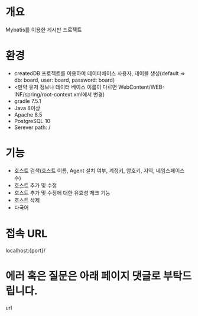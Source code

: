 # 개요
Mybatis를 이용한 게시판 프로젝트

# 환경
* createdDB 프로젝트를 이용하여 데이터베이스 사용자, 테이블 생성(default => db: board, user: board, password: board)
* <만약 유저 정보나 데이터 베이스 이름이 다르면 WebContent/WEB-INF/spring/root-context.xml에서 변경)
* gradle 7.5.1
* Java 8이상
* Apache 8.5
* PostgreSQL 10
* Serever path: /

# 기능
 - 호스트 검색(호스트 이름, Agent 설치 여부, 계정키, 암호키, 지역, 네임스페이스 수)
 - 호스트 추가 및 수정
 - 호스트 추가 및 수정에 대한 유효성 체크 기능
 - 호스트 삭제
 - 다국어

# 접속 URL
localhost:{port}/

# 에러 혹은 질문은 아래 페이지 댓글로 부탁드립니다.
url
